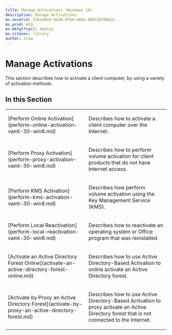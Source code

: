 ```yaml
---
title: Manage Activations (Windows 10)
description: Manage Activations
ms.assetid: 53bad9ed-9430-4f64-a8de-80613870862c
ms.prod: W10
ms.mktglfcycl: deploy
ms.sitesec: library
author: CFaw
---
```


# Manage Activations


This section describes how to activate a client computer, by using a variety of activation methods.

## In this Section


<table>
<colgroup>
<col width="50%" />
<col width="50%" />
</colgroup>
<tbody>
<tr class="odd">
<td align="left"><p>[Perform Online Activation](perform-online-activation-vamt-30-win8.md)</p></td>
<td align="left"><p>Describes how to activate a client computer over the Internet.</p></td>
</tr>
<tr class="even">
<td align="left"><p>[Perform Proxy Activation](perform-proxy-activation-vamt-30-win8.md)</p></td>
<td align="left"><p>Describes how to perform volume activation for client products that do not have Internet access.</p></td>
</tr>
<tr class="odd">
<td align="left"><p>[Perform KMS Activation](perform-kms-activation-vamt-30-win8.md)</p></td>
<td align="left"><p>Describes how perform volume activation using the Key Management Service (KMS).</p></td>
</tr>
<tr class="even">
<td align="left"><p>[Perform Local Reactivation](perform-local-reactivation-vamt-30-win8.md)</p></td>
<td align="left"><p>Describes how to reactivate an operating system or Office program that was reinstalled.</p></td>
</tr>
<tr class="odd">
<td align="left"><p>[Activate an Active Directory Forest Online](activate-an-active-directory-forest-online.md)</p></td>
<td align="left"><p>Describes how to use Active Directory-Based Activation to online activate an Active Directory forest.</p></td>
</tr>
<tr class="even">
<td align="left"><p>[Activate by Proxy an Active Directory Forest](activate-by-proxy-an-active-directory-forest.md)</p></td>
<td align="left"><p>Describes how to use Active Directory-Based Activation to proxy activate an Active Directory forest that is not connected to the Internet.</p></td>
</tr>
</tbody>
</table>

 

 

 





